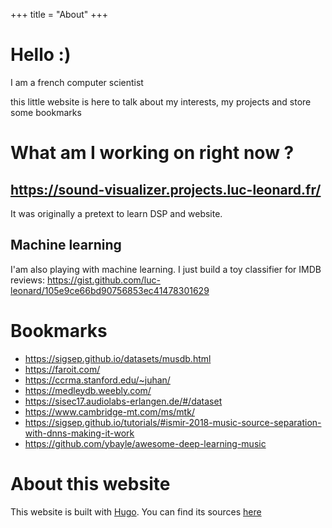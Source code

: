 +++
title = "About"
+++

# Hello :)

I am a french computer scientist

this little website is here to talk about my interests, my projects and store some bookmarks


# What am I working on right now ?

## https://sound-visualizer.projects.luc-leonard.fr/ 


It was originally a pretext to learn DSP and website.

## Machine learning
I'am also playing with machine learning. I just build a toy classifier for IMDB reviews:
https://gist.github.com/luc-leonard/105e9ce66bd90756853ec41478301629



# Bookmarks

* https://sigsep.github.io/datasets/musdb.html
* https://faroit.com/
* https://ccrma.stanford.edu/~juhan/
* https://medleydb.weebly.com/
* https://sisec17.audiolabs-erlangen.de/#/dataset
* https://www.cambridge-mt.com/ms/mtk/
* https://sigsep.github.io/tutorials/#ismir-2018-music-source-separation-with-dnns-making-it-work
* https://github.com/ybayle/awesome-deep-learning-music



# About this website

This website is built with [Hugo](https://gohugo.io/).
You can find its sources [here](https://github.com/luc-leonard/homepage)